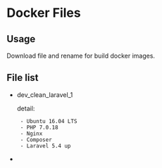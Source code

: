 # Docker Files

## Usage
Download file and rename for build docker images.



## File list
 - dev\_clean\_laravel\_1
 
 	detail:
 	
 		- Ubuntu 16.04 LTS
 		- PHP 7.0.18
 		- Nginx
 		- Composer
 		- Laravel 5.4 up
 - 